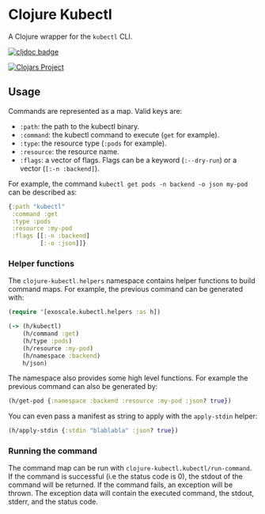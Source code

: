 # Clojure Kubectl

A Clojure wrapper for the `kubectl` CLI.

[![cljdoc badge](https://cljdoc.xyz/badge/exoscale/clojure-kubectl)](https://cljdoc.xyz/d/exoscale/clojure-kubectl/CURRENT)

[![Clojars Project](https://img.shields.io/clojars/v/exoscale/clojure-kubectl.svg)](https://clojars.org/exoscale/clojure-kubectl)

## Usage

Commands are represented as a map. Valid keys are:

- `:path`: the path to the kubectl binary.
- `:command`: the kubectl command to execute (`get` for example).
- `:type`: the resource type (`:pods` for example).
- `:resource`: the resource name.
- `:flags`: a vector of flags. Flags can be a keyword (`:--dry-run`) or a vector (`[:-n :backend]`).

For example, the command `kubectl get pods -n backend -o json my-pod` can be described as:

```clojure
{:path "kubectl"
 :command :get
 :type :pods
 :resource :my-pod
 :flags [[:-n :backend]
         [:-o :json]]}
```

### Helper functions

The `clojure-kubectl.helpers` namespace contains helper functions to build command maps. For example, the previous command can be generated with:

```clojure
(require '[exoscale.kubectl.helpers :as h])

(-> (h/kubectl)
    (h/command :get)
    (h/type :pods)
    (h/resource :my-pod)
    (h/namespace :backend)
    h/json)

```

The namespace also provides some high level functions. For example the previous command can also be generated by:

```clojure
(h/get-pod {:namespace :backend :resource :my-pod :json? true})
```

You can even pass a manifest as string to apply with the `apply-stdin` helper:

```clojure
(h/apply-stdin {:stdin "blablabla" :json? true})
```

### Running the command

The command map can be run with `clojure-kubectl.kubectl/run-command`.
If the command is successful (i.e the status code is 0), the stdout of the command will be returned.
If the command fails, an exception will be thrown. The exception data will contain the executed command, the stdout, stderr, and the status code.
